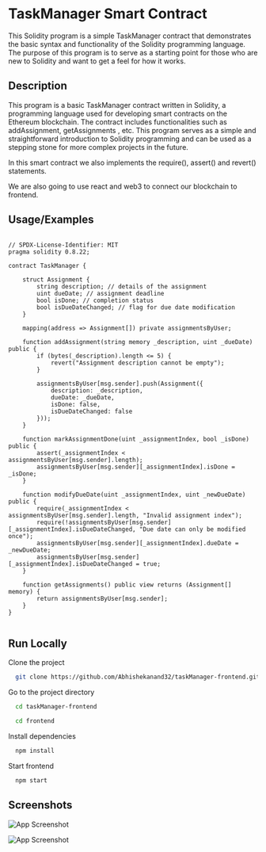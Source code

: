 # TaskManager Smart Contract

This Solidity program is a simple TaskManager contract that demonstrates the basic syntax and functionality of the Solidity programming language. The purpose of this program is to serve as a starting point for those who are new to Solidity and want to get a feel for how it works.

## Description

This program is a basic TaskManager contract written in Solidity, a programming language used for developing smart contracts on the Ethereum blockchain. The contract includes functionalities such as addAssignment, getAssignments , etc. This program serves as a simple and straightforward introduction to Solidity programming and can be used as a stepping stone for more complex projects in the future.

In this smart contract we also implements the require(), assert() and revert() statements.

We are also going to use react and web3 to connect our blockchain to frontend.


## Usage/Examples

```solidity

// SPDX-License-Identifier: MIT
pragma solidity 0.8.22;

contract TaskManager {

    struct Assignment {
        string description; // details of the assignment
        uint dueDate; // assignment deadline
        bool isDone; // completion status
        bool isDueDateChanged; // flag for due date modification
    }

    mapping(address => Assignment[]) private assignmentsByUser;

    function addAssignment(string memory _description, uint _dueDate) public {
        if (bytes(_description).length <= 5) {
            revert("Assignment description cannot be empty");
        }

        assignmentsByUser[msg.sender].push(Assignment({
            description: _description,
            dueDate: _dueDate,
            isDone: false,
            isDueDateChanged: false
        }));
    }

    function markAssignmentDone(uint _assignmentIndex, bool _isDone) public {
        assert(_assignmentIndex < assignmentsByUser[msg.sender].length);
        assignmentsByUser[msg.sender][_assignmentIndex].isDone = _isDone;
    }

    function modifyDueDate(uint _assignmentIndex, uint _newDueDate) public {
        require(_assignmentIndex < assignmentsByUser[msg.sender].length, "Invalid assignment index");
        require(!assignmentsByUser[msg.sender][_assignmentIndex].isDueDateChanged, "Due date can only be modified once");
        assignmentsByUser[msg.sender][_assignmentIndex].dueDate = _newDueDate;
        assignmentsByUser[msg.sender][_assignmentIndex].isDueDateChanged = true;
    }

    function getAssignments() public view returns (Assignment[] memory) {
        return assignmentsByUser[msg.sender];
    }
}


```


## Run Locally

Clone the project

```bash
  git clone https://github.com/Abhishekanand32/taskManager-frontend.git
```

Go to the project directory

```bash
  cd taskManager-frontend
```

```bash
  cd frontend
```

Install dependencies

```bash
  npm install
```

Start frontend 
```bash
  npm start
```
## Screenshots

![App Screenshot](https://res.cloudinary.com/dsprifizw/image/upload/v1724598005/Screenshot_2024-08-25_202951_lqfqd0.png)

![App Screenshot](https://res.cloudinary.com/dsprifizw/image/upload/v1724598006/Screenshot_2024-08-25_202942_cqhvcu.png)




